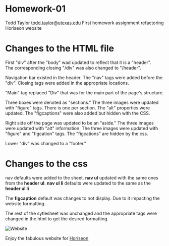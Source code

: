 # Homework-01
Todd Taylor
todd.taylor@utexas.edu
First homework assignment refactoring Horiseon website

# Changes to the HTML file

First "div" after the "body" wad updated to reflect that it is a "header".  
The corresponding closing "/div"  was also changed to "/header".

Navigation bar existed in the header.  The "nav" tags were added before the "div".
Closing tags were added in the appropriate locations.

"Main" tag replaced "Div" that was for the main part of the page's structure.

Three boxes were denoted as "sections."
The three images were updated with "figure" tags.  There is one per section.
The "alt" properties were updated.
The "figcaptions" were also added but hidden with the CSS.

Right side off the page was updated to be an "aside."
The three images were updated with "alt" information.
The three images were updated with "figure" and "figcation" tags.
The "figcations" are hidden by the css.

Lower "div" was changed to a "footer."

# Changes to the css

nav defaults were added to the sheet.
**nav ul** updated with the same ones from the **header ul**.
**nav ul li** defaults were updated to the same as the **header ul li**

The **figcaption** default was changes to not display. Due to it impacting the website formatting.

The rest of the sytlesheet was unchanged and the appropriate tags were changed in the html to get the desired formatting.

![Website](assets/images/Horiseon.png)

Enjoy the fabulous website for [Horiseon](https://dertodd.github.io/Homework-01/)

